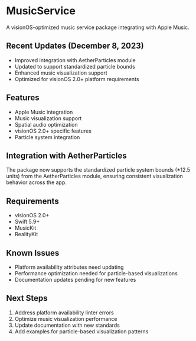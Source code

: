 # MusicService

A visionOS-optimized music service package integrating with Apple Music.

## Recent Updates (December 8, 2023)
- Improved integration with AetherParticles module
- Updated to support standardized particle bounds
- Enhanced music visualization support
- Optimized for visionOS 2.0+ platform requirements

## Features
- Apple Music integration
- Music visualization support
- Spatial audio optimization
- visionOS 2.0+ specific features
- Particle system integration

## Integration with AetherParticles
The package now supports the standardized particle system bounds (±12.5 units) from the AetherParticles module, ensuring consistent visualization behavior across the app.

## Requirements
- visionOS 2.0+
- Swift 5.9+
- MusicKit
- RealityKit

## Known Issues
- Platform availability attributes need updating
- Performance optimization needed for particle-based visualizations
- Documentation updates pending for new features

## Next Steps
1. Address platform availability linter errors
2. Optimize music visualization performance
3. Update documentation with new standards
4. Add examples for particle-based visualization patterns
